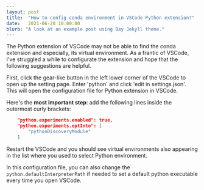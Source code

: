 ```yaml
---
layout: post
title:  "How to config conda environment in VSCode Python extension?"
date:   2021-06-20 10:00:00
blurb: "A look at an example post using Bay Jekyll theme."
---
```


The Python extension of VSCode may not be able to find the conda extension and especially, its virtual environment. 
As a frantic of VSCode, I've struggled a while to configurate the extension and hope that the following suggestions are 
helpful. 

First, click the gear-like button in the left lower corner of the VSCode to open up the setting page. Enter 'python' 
and click 'edit in settings.json'. This will open the configuration file for Python extension in VSCode. 

Here's the **most important step**: add the following lines inside the outermost curly brackets: 
```json
    "python.experiments.enabled": true,
    "python.experiments.optInto": [
        "pythonDiscoveryModule"
    ]
```

Restart the VSCode and you should see virtual environments also appearing in the list where you used to select Python environment.  

In this configuration file, you can also change the `python.defaultInterpreterPath` if needed to set a default python executable every time you 
open VSCode. 